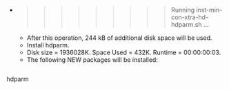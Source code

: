 * >>>>>>>>> Running inst-min-con-xtra-hd-hdparm.sh ...
  * After this operation, 244 kB of additional disk space will be used.
  * Install hdparm.
  * Disk size = 1936028K. Space Used = 432K. Runtime = 00:00:00:03.
  * The following NEW packages will be installed:
  ```bash
hdparm
  ```
